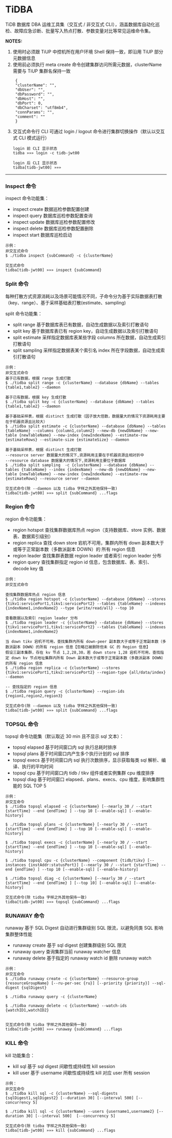 # TiDBA

TiDB 数据库 DBA 运维工具集（交互式 / 非交互式 CLI），涵盖数据库自动化巡检、故障应急诊断、批量写入热点打散、参数变量对比等常见运维命令集。

**NOTES:**
1. 使用时必须跟 TiUP 中控机所在用户环境 Shell 保持一致，即沿用 TiUP 部分元数据信息
2. 使用前必须执行 meta create 命令创建集群访问所需元数据，clusterName 需要与 TiUP 集群名保持一致
   ```
    {                                     
    "clusterName": "",                   
    "dbUser": "",                        
    "dbPassword": "",                    
    "dbHost": "",                        
    "dbPort": 0,                         
    "dbCharset": "utf8mb4",              
    "connParams": "",                    
    "comment": ""                        
    }   
   ```
3. 交互式命令行 CLI 可通过 login / logout 命令进行集群切换操作（默认以交互式 CLI 模式运行）
    ```
    login 前 CLI 显示状态
    tidba »»» login -c tidb-jwt00

    login 后 CLI 显示状态
    tidba[tidb-jwt00] »»» 
    ```
---

### Inspect 命令

inspect 命令功能集：
- inspect create 数据巡检参数配置创建
- inspect query  数据库巡检参数配置查询
- inspect update 数据库巡检参数配置修改
- inspect delete 数据库巡检参数配置删除
- inspect start 数据库巡检启动
  
```
示例：
非交互式命令
$ ./tidba inspect {subCommand} -c {clusterName}

交互式命令
tidba[tidb-jwt00] »»» inspect {subCommand}
```
### Split 命令

每种打散方式资源消耗以及场景可能情况不同，子命令分为基于实际数据表打散（key、range）、基于采样基础表打散(estimate、sampling)

split 命令功能集：
- split range 基于数据库表已有数据，自动生成数据以及索引打散语句
- split key 基于数据库表已有 region key，自动生成数据以及索引打散语句
- split estimate 采样指定数据库表某些字段 columns 所在数据，自动生成索引打散语句
- split sampling 采样指定数据表某个索引名 index 所在字段数据，自动生成索引打散语句

```
示例：
非交互式命令
基于已有数据，根据 range 生成打散
$ ./tidba split range -c {clusterName} --database {dbName} --tables {table1,table2} --daemon

基于已有数据，根据 key 生成打散
$ ./tidba split key -c {clusterName} --database {dbName} --tables {table1,table2} --daemon

基于基础采样表，根据 distinct 生成打散（因子放大倍数，数据量大的情况下资源耗用主要在于机器资源且比较大）
$ ./tidba split estimate -c {clusterName} --database {dbName} --tables {tableName} --columns {column1,column2} --new-db {newDbName} --new-table {newTableName} --new-index {newIndexName} --estimate-row {estimateRows} --estimate-size {estimateSize} --daemon

基于基础采样表，根据 distinct 生成打散
--resource server 数据量大的情况下,资源耗用主要在于机器资源且相对折中
--resource database 数据量大的情况下,资源耗用主要位于数据库
$ ./tidba split sampling  -c {clusterName} --database {dbName} --tables {tableName} --index {indexName} --new-db {newDbName} --new-table {newTableName} --new-index {newIndexName} --estimate-row {estimateRows} --resource server --daemon

交互式命令(除 --daemon 以及 tidba 字样之外其他保持一致)
tidba[tidb-jwt00] »»» split {subCommand} ...flags
```
### Region 命令

region 命令功能集：
- region hotspot 查找集群数据库热点 region（支持数据库、store 实例、数据表、数据索引级别）
- region replica 查找 down store 宕机不可用，集群内所有 down 副本数大于或等于正常副本数（多数派副本 DOWN）的 所有 region 信息
- region leader  查找集群表数据 region leader 或者索引 region leader 分布
- region query  查找集群指定 region id 信息，包含数据库、表、索引、decode key 值

```
示例：
非交互式命令

查找集群数据库热点 region 信息
$ ./tidba region hotspot -c {clusterName} --database {dbName} --stores {tikv1:servicePort1,tikv1:servicePort2} --tables {tableName} --indexes {indexName1,indexName2} --type {write/read/all} --top 10

查看数据以及索引 region leader 分布
$ ./tidba region leader -c {clusterName} --database {dbName} --stores {tikv1:servicePort1,tikv1:servicePort2} --tables {tableName} --indexes {indexName1,indexName2}

当 down tikv 宕机不可用，查找集群内所有 down-peer 副本数大于或等于正常副本数（多数派副本 DOWN）的所有 region 信息【忽略已被删除但未 GC 的 Region 信息】
假设三副本集群，存在 kv 节点 1,2,28,30，若 down store 1,28 宕机不可用，查找指定 down kv 节点地址集群内所有 Down 副本数大于或等于正常副本数（多数派副本 DOWN）的所有 region 信息
$ ./tidba region replica -c {clusterName} --stores {tikv1:servicePort1,tikv2:servicePort2} --region-type {all/data/index} --daemon

-- 查找指定的 region 信息
$ ./tidba region query -c {clusterName} --region-ids {region1,region2,region3} 

交互式命令(除 --daemon 以及 tidba 字样之外其他保持一致)
tidba[tidb-jwt00] »»» split {subCommand} ...flags
```
### TOPSQL 命令

topsql 命令功能集（默认取近 30 min 且不显示 sql 文本）：
- topsql elapsed 基于时间窗口内 sql 执行总耗时排序
- topsql plans 基于时间窗口内产生多个执行计划的 sql 排序
- topsql execs 基于时间窗口内 sql 执行次数排序，显示获取每类 sql 解析、编译、执行的平均时间
- topsql cpu 基于时间窗口内 tidb / tikv 组件或者实例集群 cpu 维度排序
- topsql diag 基于时间窗口 elapsed、plans、execs、cpu 维度，影响集群性能的 SQL TOP 5

```
示例：
非交互命令
$ ./tidba topsql elapsed -c {clusterName} [--nearly 30 / --start {startTime} --end {endTime} ] --top 10 [--enable-sql] [--enable-history]

$ ./tidba topsql plans -c {clusterName} [--nearly 30 / --start {startTime} --end {endTime} ] --top 10 [--enable-sql] [--enable-history]

$ ./tidba topsql execs -c {clusterName} [--nearly 30 / --start {startTime} --end {endTime} ] --top 10 [--enable-sql] [--enable-history]

$ ./tidba topsql cpu -c {clusterName} --component {tidb/tikv} [--instances {instAddr:statusPort}] [--nearly 30 / --start {startTime} --end {endTime} ] --top 10 [--enable-sql] [--enable-history]

$ ./tidba topsql diag -c {clusterName} [--nearly 30 / --start {startTime} --end {endTime} ] [--top 10] [--enable-sql] [--enable-history]

交互式命令(除 tidba 字样之外其他保持一致)
tidba[tidb-jwt00] »»» topsql {subCommand} ...flags
```

### RUNAWAY 命令

runaway 基于 SQL Digest 自动进行集群级别 SQL 限流，以避免同类 SQL 影响集群整体性能
- runaway create 基于 sql digest 创建集群级别 SQL 限流
- runaway query 查询集群当前 runaway watcher 信息
- runaway delete 基于指定的 runaway watch id 删除 runaway watch

```
示例：
非交互命令
$ ./tidba runaway create -c {clusterName} --resource-group {resourceGroupName} [--ru-per-sec {ru}] [--priority {priority}] --sql-digest {sqlDigest}

$ ./tidba runaway query -c {clusterName}

$ ./tidba runaway delete -c {clusterName} --watch-ids {watchID1,watchID2}


交互式命令(除 tidba 字样之外其他保持一致)
tidba[tidb-jwt00] »»» runaway {subCommand} ...flags
```

### KILL 命令

kill 功能集合：
- kill sql 基于 sql digest 间歇性或持续性 kill session
- kill user 基于 username  间歇性或持续性 kill 对应 user 所有 session

```
示例：
非交互命令
$ ./tidba kill sql -c {clusterName} --sql-digests {sqlDigest1,sqlDigest2} [--duration 30] [--interval 500] [--concurrency 5]

$ ./tidba kill sql -c {clusterName} --users {username1,username2} [--duration 30] [--interval 500]  [--concurrency 5]

交互式命令(除 tidba 字样之外其他保持一致)
tidba[tidb-jwt00] »»» kill {subCommand} ...flags
```